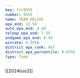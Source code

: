 ```yaml
---
key: frc9555
number: 9555
name: TEAM HELIOS
epa_end: 12.54
auto_epa_end: 4.49
teleop_epa_end: 7.55
endgame_epa_end: 0.49
winrate: 0.5556
district_epa_rank: 947
district_epa_percentile: 0.4742
type: Team
---
```

[[2024tuis3]]
